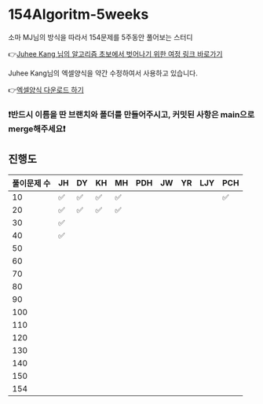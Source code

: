 # 154Algoritm-5weeks

소마 MJ님의 방식을 따라서 154문제를 5주동안 풀어보는 스터디

👉[Juhee Kang 님의 알고리즘 초보에서 벗어나기 위한 여정 링크 바로가기](https://claudiajkang.medium.com/%EC%95%8C%EA%B3%A0%EB%A6%AC%EC%A6%98-%EC%B4%88%EB%B3%B4%EC%97%90%EC%84%9C-%EB%B2%97%EC%96%B4%EB%82%98%EA%B8%B0-%EC%9C%84%ED%95%9C-%EC%97%AC%EC%A0%95-1ffb6bdfec6b)

Juhee Kang님의 엑셀양식을 약간 수정하여서 사용하고 있습니다.

👉[엑셀양식 다운로드 하기](https://docs.google.com/spreadsheets/d/1QXTwCkL-f9BbYO15qe2NCnqzQ03vuOh2ZA_nmWpZCCo/edit?usp=sharing)

### ❗️반드시 이름을 딴 브랜치와 폴더를 만들어주시고, 커밋된 사항은 main으로 merge해주세요❗️

## 진행도

| 풀이문제 수 | JH  | DY  | KH  | MH  | PDH | JW  | YR | LJY| PCH|
| ----------- | --- | --- | --- | --- | --- | --- | --- | --- | --- |
| 10          | ✅  | ✅ |  ✅  |  ✅  |     |     |     |     |  ✅  |
| 20          | ✅  | ✅ |  ✅  |  ✅ |     |     |     |     |     |
| 30          | ✅  |     |     |     |     |     |     |     |     |
| 40          | ✅  |     |     |     |     |     |     |     |     |
| 50          |     |     |     |     |     |     |     |     |     |
| 60          |     |     |     |     |     |     |     |     |     |
| 70          |     |     |     |     |     |     |     |     |     |
| 80          |     |     |     |     |     |     |     |     |     |
| 90          |     |     |     |     |     |     |     |     |     |
| 100         |     |     |     |     |     |     |     |     |     |
| 110         |     |     |     |     |     |     |     |     |     |
| 120         |     |     |     |     |     |     |     |     |     |
| 130         |     |     |     |     |     |     |     |     |     |
| 140         |     |     |     |     |     |     |     |     |     |
| 150         |     |     |     |     |     |     |     |     |     |
| 154         |     |     |     |     |     |     |     |     |     |
